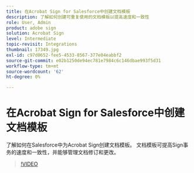 ```yaml
---
title: 在Acrobat Sign for Salesforce中创建文档模板
description: 了解如何创建可重复使用的文档模板以提高速度和一致性
role: User, Admin
product: adobe sign
solution: Acrobat Sign
level: Intermediate
topic-revisit: Integrations
thumbnail: 17349.jpg
exl-id: c97d0652-fee5-4533-8567-377e04eabbf2
source-git-commit: e02b1250de94ec781e7984c6c146dbae993f5d31
workflow-type: tm+mt
source-wordcount: '62'
ht-degree: 0%

---
```


# 在Acrobat Sign for Salesforce中创建文档模板

了解如何在Salesforce中为Acrobat Sign创建文档模板。 文档模板可提高Sign事务的速度和一致性，并能够管理文档修订和更改。

>[!VIDEO](https://video.tv.adobe.com/v/17349?hidetitle=true)
